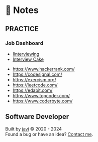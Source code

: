 # :memo: Notes
## PRACTICE
### Job Dashboard
* [Iinterviewing](https://interviewing.io/practice/)
* [Interview Cake](https://www.interviewcake.com/)
- https://www.hackerrank.com/
- https://codesignal.com/
- https://exercism.org/
- https://leetcode.com/
- https://edabit.com/
- https://www.topcoder.com/
- https://www.coderbyte.com/
## Software Developer
Built by [javi](https://github.com/javierandres-dev/) :copyright: 2020 - 2024  
Found a bug or have an idea? [Contact me](https://www.linkedin.com/in/javierandres-dev/).
